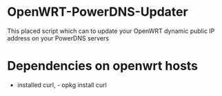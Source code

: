 # OpenWRT-PowerDNS-Updater

This placed script which can to update your OpenWRT dynamic public IP address on your PowerDNS servers

# Dependencies on openwrt hosts

* installed curl, - opkg install curl
